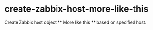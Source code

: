 create-zabbix-host-more-like-this
=================================

Create Zabbix host object ** More like this ** based on specified host.

